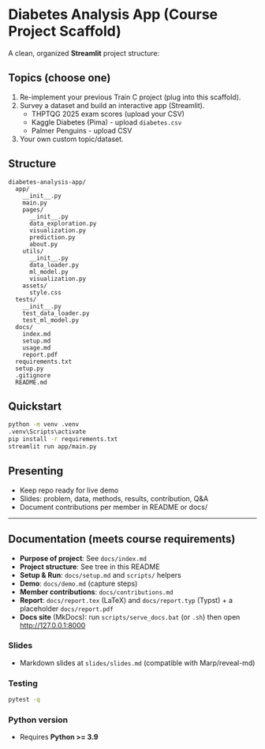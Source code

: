 # Diabetes Analysis App (Course Project Scaffold)

A clean, organized **Streamlit** project structure: 

## Topics (choose one)
1. Re-implement your previous Train C project (plug into this scaffold).
2. Survey a dataset and build an interactive app (Streamlit).
   - THPTQG 2025 exam scores (upload your CSV)
   - Kaggle Diabetes (Pima) - upload `diabetes.csv`
   - Palmer Penguins - upload CSV
3. Your own custom topic/dataset.

## Structure
```
diabetes-analysis-app/
  app/
    __init__.py
    main.py
    pages/
      __init__.py
      data_exploration.py
      visualization.py
      prediction.py
      about.py
    utils/
      __init__.py
      data_loader.py
      ml_model.py
      visualization.py
    assets/
      style.css
  tests/
    __init__.py
    test_data_loader.py
    test_ml_model.py
  docs/
    index.md
    setup.md
    usage.md
    report.pdf
  requirements.txt
  setup.py
  .gitignore
  README.md
```

## Quickstart
```bash
python -m venv .venv
.venv\Scripts\activate
pip install -r requirements.txt
streamlit run app/main.py
```

## Presenting
- Keep repo ready for live demo
- Slides: problem, data, methods, results, contribution, Q&A
- Document contributions per member in README or docs/

---

## Documentation (meets course requirements)

- **Purpose of project**: See `docs/index.md`
- **Project structure**: See tree in this README
- **Setup & Run**: `docs/setup.md` and `scripts/` helpers
- **Demo**: `docs/demo.md` (capture steps)
- **Member contributions**: `docs/contributions.md`
- **Report**: `docs/report.tex` (LaTeX) and `docs/report.typ` (Typst) + a placeholder `docs/report.pdf`
- **Docs site** (MkDocs): run `scripts/serve_docs.bat` (or `.sh`) then open http://127.0.0.1:8000

### Slides
- Markdown slides at `slides/slides.md` (compatible with Marp/reveal-md)

### Testing
```bash
pytest -q
```

### Python version
- Requires **Python >= 3.9**
